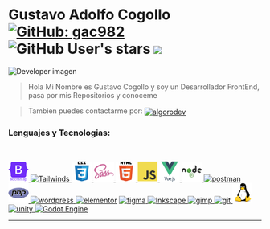 # Gustavo Adolfo Cogollo [![GitHub: gac982](https://img.shields.io/github/followers/gac982?label=gac982&style=social)](https://github.com/gac982) ![GitHub User's stars](https://img.shields.io/github/stars/gac982?style=social) ![](https://komarev.com/ghpvc/?username=gac982&label=Profile%20views&color=orange&style=flat)

![Developer imagen](screenshot.gif "screenshot")

> Hola Mi Nombre es Gustavo Cogollo y soy un Desarrollador FrontEnd, pasa por mis Repositorios y conoceme

> Tambien puedes contactarme por: <a href="www.linkedin.com/in/gustavo-adolfo-cogollo-6575b921" target="blank"><img align="center" src="https://cdn.jsdelivr.net/npm/simple-icons@3.0.1/icons/linkedin.svg" alt="algorodev" height="30" width="40" /></a>

<h3 align="left">Lenguajes y Tecnologias:</h3>
<br>
<p align="left"></a> <a href="https://getbootstrap.com" target="_blank"> <img src="https://raw.githubusercontent.com/devicons/devicon/master/icons/bootstrap/bootstrap-plain-wordmark.svg" alt="bootstrap" width="40" height="40"/> </a>
<a href="https://tailwindcss.com" target="_blank"> <img src="https://www.vectorlogo.zone/logos/tailwindcss/tailwindcss-icon.svg" alt="Tailwinds" width="40" height="40"/> </a>
<a href="https://www.w3schools.com/css/" target="_blank"> <img src="https://raw.githubusercontent.com/devicons/devicon/master/icons/css3/css3-original-wordmark.svg" alt="css3" width="40" height="40"/> </a>
<a href="https://sass-lang.com" target="_blank"> <img src="https://raw.githubusercontent.com/devicons/devicon/master/icons/sass/sass-original.svg" alt="sass" width="40" height="40"/> </a>
<a href="https://www.w3.org/html/" target="_blank"> <img src="https://raw.githubusercontent.com/devicons/devicon/master/icons/html5/html5-original-wordmark.svg" alt="html5" width="40" height="40"/> </a>
<a href="https://developer.mozilla.org/en-US/docs/Web/JavaScript" target="_blank"> <img src="https://raw.githubusercontent.com/devicons/devicon/master/icons/javascript/javascript-original.svg" alt="javascript" width="40" height="40"/> </a>
<a href="https://vuejs.org/" target="_blank"> <img src="https://raw.githubusercontent.com/devicons/devicon/master/icons/vuejs/vuejs-original-wordmark.svg" alt="vuejs" width="40" height="40"/> </a>
<a href="https://nodejs.org" target="_blank"> <img src="https://raw.githubusercontent.com/devicons/devicon/master/icons/nodejs/nodejs-original-wordmark.svg" alt="nodejs" width="40" height="40"/> </a>
<a href="https://postman.com" target="_blank"> <img src="https://www.vectorlogo.zone/logos/getpostman/getpostman-icon.svg" alt="postman" width="40" height="40"/> </a>
<a href="https://www.php.net" target="_blank"> <img src="https://raw.githubusercontent.com/devicons/devicon/master/icons/php/php-original.svg" alt="php" width="40" height="40"/> </a>
<a href="https://wordpress.org" target="_blank"> <img src="https://www.vectorlogo.zone/logos/wordpress/wordpress-icon.svg" alt="wordpress" width="40" height="40"/> </a>
<a href="https://elementor.com" target="_blank"> <img src="https://cdn4.iconfinder.com/data/icons/logos-and-brands/512/109_Elementor_logo_logos-512.png" alt="elementor" width="40" height="40"/></a>
<a href="https://www.figma.com/" target="_blank"> <img src="https://www.vectorlogo.zone/logos/figma/figma-icon.svg" alt="figma" width="40" height="40"/> </a>
<a href="https://inkscape.org" target="_blank"> <img src="https://upload.wikimedia.org/wikipedia/commons/4/4a/Inkscape.logo.svg" alt="Inkscape" width="40" height="40"/> </a>
<a href="https://www.gimp.org" target="_blank"> <img src="https://upload.wikimedia.org/wikipedia/commons/4/45/The_GIMP_icon_-_gnome.svg" alt="gimp" width="40" height="40"/> </a>
<a href="https://git-scm.com/" target="_blank"> <img src="https://www.vectorlogo.zone/logos/git-scm/git-scm-icon.svg" alt="git" width="40" height="40"/> </a>
<a href="https://www.linux.org/" target="_blank"> <img src="https://raw.githubusercontent.com/devicons/devicon/master/icons/linux/linux-original.svg" alt="linux" width="40" height="40"/> </a>
<a href="https://unity.com/" target="_blank"> <img src="https://www.vectorlogo.zone/logos/unity3d/unity3d-icon.svg" alt="unity" width="40" height="40"/> </a>
<a href="https://godotengine.org" target="_blank"> <img src="https://www.vectorlogo.zone/logos/godotengine/godotengine-icon.svg" alt="Godot Engine" width="40" height="40"/> </a>
</p>

---
